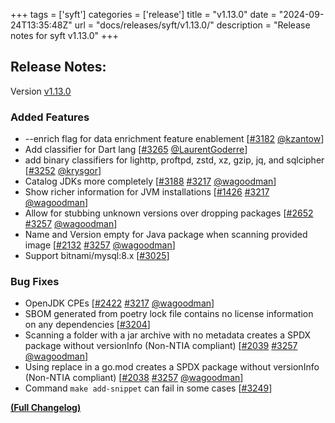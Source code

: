+++
tags = ['syft']
categories = ['release']
title = "v1.13.0"
date = "2024-09-24T13:35:48Z"
url = "docs/releases/syft/v1.13.0/"
description = "Release notes for syft v1.13.0"
+++

## Release Notes:
Version [v1.13.0](https://github.com/anchore/syft/releases/tag/v1.13.0)

### Added Features

- --enrich flag for data enrichment feature enablement [[#3182](https://github.com/anchore/syft/pull/3182) [@kzantow](https://github.com/kzantow)]
- Add classifier for Dart lang [[#3265](https://github.com/anchore/syft/pull/3265) [@LaurentGoderre](https://github.com/LaurentGoderre)]
- add binary classifiers for lighttp, proftpd, zstd, xz, gzip, jq, and sqlcipher [[#3252](https://github.com/anchore/syft/pull/3252) [@krysgor](https://github.com/krysgor)]
- Catalog JDKs more completely [[#3188](https://github.com/anchore/syft/issues/3188) [#3217](https://github.com/anchore/syft/pull/3217) [@wagoodman](https://github.com/wagoodman)]
- Show richer information for JVM installations [[#1426](https://github.com/anchore/syft/issues/1426) [#3217](https://github.com/anchore/syft/pull/3217) [@wagoodman](https://github.com/wagoodman)]
- Allow for stubbing unknown versions over dropping packages [[#2652](https://github.com/anchore/syft/issues/2652) [#3257](https://github.com/anchore/syft/pull/3257) [@wagoodman](https://github.com/wagoodman)]
- Name and Version empty for Java package when scanning provided image [[#2132](https://github.com/anchore/syft/issues/2132) [#3257](https://github.com/anchore/syft/pull/3257) [@wagoodman](https://github.com/wagoodman)]
- Support bitnami/mysql:8.x [[#3025](https://github.com/anchore/syft/issues/3025)]

### Bug Fixes

- OpenJDK CPEs [[#2422](https://github.com/anchore/syft/issues/2422) [#3217](https://github.com/anchore/syft/pull/3217) [@wagoodman](https://github.com/wagoodman)]
- SBOM generated from poetry lock file contains no license information on any dependencies [[#3204](https://github.com/anchore/syft/issues/3204)]
- Scanning a folder with a jar archive with no metadata creates a SPDX package without versionInfo (Non-NTIA compliant) [[#2039](https://github.com/anchore/syft/issues/2039) [#3257](https://github.com/anchore/syft/pull/3257) [@wagoodman](https://github.com/wagoodman)]
- Using replace in a go.mod creates a SPDX package without versionInfo (Non-NTIA compliant) [[#2038](https://github.com/anchore/syft/issues/2038) [#3257](https://github.com/anchore/syft/pull/3257) [@wagoodman](https://github.com/wagoodman)]
- Command `make add-snippet` can fail in some cases [[#3249](https://github.com/anchore/syft/issues/3249)]

**[(Full Changelog)](https://github.com/anchore/syft/compare/v1.12.2...v1.13.0)**
